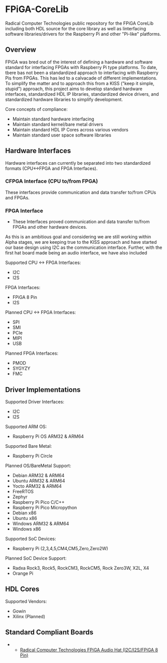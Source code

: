 # FPiGA-CoreLib
Radical Computer Technologies public repository for the FPiGA CoreLib including both HDL source for the core library as well as linterfacing software libraries/drivers for the Raspberry Pi and other "Pi-like" platforms.

## Overview
FPiGA was bred out of the interest of defining a hardware and software standard for interfacing FPGAs with Raspberry Pi type platforms. To date, tbere bas not been a standardized approach to interfacing with Raspberry Pis from FPGAs. This has led to
a calvacade of different implementations. To simplify the matter and to approach this from a KISS ("keep it simple, stupid") 
approach, this project aims to develop standard hardware interfaces, standardized HDL IP libraries, standardized device 
drivers, and standardized hardware libraries to simplify development.

Core concepts of compliance:
* Maintain standard hardware interfacing
* Maintain standard kernel/bare metal drivers
* Maintain standard HDL IP Cores across various vendors
* Maintain standard user space software libraries

## Hardware Interfaces
Hardware interfaces can currently be separated into two standardized formats (CPU<->FPGA and FPGA Interfaces). 

### CFPGA Interface (CPU to/from FPGA)
These interfaces provide communication and data transfer to/from CPUs and FPGAs.

### FPGA Interface
* These Interfaces proved communication and data transfer to/from FPGAs and other hardware devices.

As this is an ambitious goal and considering we are still working within Alpha stages, we are keeping true to the KISS approach
and have started our base design using I2C as the communication interface. Further, with the first hat board made being an audio interface, we have also included

Supported CPU <-> FPGA Interfaces:
* I2C
* I2S

FPGA Interfaces:
* FPiGA 8 Pin 
* I2S

Planned CPU <-> FPGA Interfaces:
* SPI 
* SMI 
* PCIe 
* MIPI 
* USB 

Planned FPGA Interfaces:
* PMOD 
* SYGYZY 
* FMC 

## Driver Implementations

Supported Driver Interfaces:
* I2C 
* I2S 

Supported ARM OS:
* Raspberry Pi OS ARM32 & ARM64

Supported Bare Metal:
* Raspberry Pi Circle

Planned OS/BareMetal Support:
* Debian ARM32 & ARM64 
* Ubuntu ARM32 & ARM64 
* Yocto ARM32 & ARM64 
* FreeRTOS
* Zephyr
* Raspberry Pi Pico C/C++
* Raspberry Pi Pico Micropython 
* Debian x86
* Ubuntu x86
* Windows ARM32 & ARM64
* Windows x86 

Supported SoC Devices:
* Raspberry Pi (2,3,4,5,CM4,CM5,Zero,Zero2W)

Planned SoC Device Support:
* Radxa Rock3, Rock5, RockCM3, RockCM5, Rock Zero3W, X2L, X4
* Orange Pi 

## HDL Cores

Supported Vendors:
* Gowin 
* Xilinx (Planned) 

## Standard Compliant Boards

* * [Radical Computer Technologies FPiGA Audio Hat (I2C/I2S/FPiGA 8 Pin)](https://github.com/Radical-Computer-Technologies/FPiGA-Audio-Hat/tree/main)

